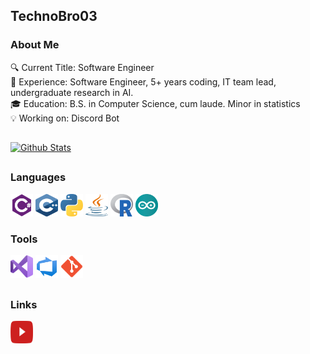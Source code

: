 ## TechnoBro03

### About Me
🔍 Current Title: Software Engineer\
📖 Experience: Software Engineer, 5+ years coding, IT team lead, undergraduate research in AI.\
🎓 Education: B.S. in Computer Science, cum laude. Minor in statistics\
💡 Working on: Discord Bot

##
[![Github Stats](https://github-readme-stats-umber.vercel.app/api?username=technobro03&show_icons=true&theme=dark)](#)

##
### Languages

<div>
  <a href="https://dotnet.microsoft.com/en-us/languages/csharp" target="_blank" rel="noreferrer">
  <img src="https://github.com/TechnoBro03/TechnoBro03/blob/main/icons/csharp.svg" width="36" height="36" alt="C#" /></a>
  
  <a href="https://cplusplus.com/" target="_blank" rel="noreferrer">
  <img src="https://github.com/TechnoBro03/TechnoBro03/blob/main/icons/cpp.svg" width="36" height="36" alt="C++" /></a>
  
  <a href="https://www.python.org/" target="_blank" rel="noreferrer">
  <img src="https://github.com/TechnoBro03/TechnoBro03/blob/main/icons/python.svg" width="36" height="36" alt="Python" /></a>
  
  <a href="https://docs.oracle.com/en/java/" target="_blank" rel="noreferrer">
  <img src="https://github.com/TechnoBro03/TechnoBro03/blob/main/icons/java.svg" width="36" height="36" alt="Java" /></a>
  
  <a href="https://www.r-project.org/" target="_blank" rel="noreferrer">
  <img src="https://github.com/TechnoBro03/TechnoBro03/blob/main/icons/r.svg" width="36" height="36" alt="R" /></a>
  
  <a href="https://www.arduino.cc/" target="_blank" rel="noreferrer">
  <img src="https://github.com/TechnoBro03/TechnoBro03/blob/main/icons/arduino-round.svg" width="36" height="36" alt="Arduino" /></a>
</div>

### Tools

<div>
  <a href="https://visualstudio.microsoft.com/" target="_blank" rel="noreferrer">
  <img src="https://github.com/TechnoBro03/TechnoBro03/blob/main/icons/vs.svg" width="36" height="36" alt="Visual Studio" /></a>

  <a href="https://azure.microsoft.com/en-us/products/devops" target="_blank" rel="noreferrer">
  <img src="https://github.com/TechnoBro03/TechnoBro03/blob/main/icons/devops.svg" width="36" height="36" alt="Azure DevOps" " /></a>
  
  <a href="https://git-scm.com/" target="_blank" rel="noreferrer">
  <img src="https://github.com/TechnoBro03/TechnoBro03/blob/main/icons/git.svg" width="36" height="36" alt="Git" /></a>
</div>

##
### Links
<a href="https://youtube.com/@technobro03" target="_blank" rel="noreferrer">
<img src="https://github.com/TechnoBro03/TechnoBro03/blob/main/icons/youtube.svg" width="36" height="36" alt="Youtube" /></a>

